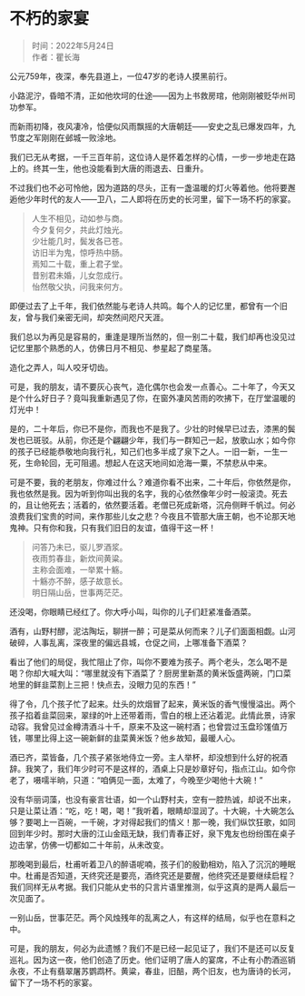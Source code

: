 
# 不朽的家宴

> 时间：2022年5月24日</br>
> 作者：瞿长海

公元759年，夜深，奉先县道上，一位47岁的老诗人摸黑前行。

小路泥泞，昏暗不清，正如他坎坷的仕途——因为上书救房琯，他刚刚被贬华州司功参军。

而新雨初降，夜风凄冷，恰便似风雨飘摇的大唐朝廷——安史之乱已爆发四年，九节度之军刚刚在邺城一败涂地。

我们已无从考据，一千三百年前，这位诗人是怀着怎样的心情，一步一步地走在路上的。终其一生，他也没能看到大唐的雨退去、日重升。

不过我们也不必可怜他，因为道路的尽头，正有一盏温暖的灯火等着他。他将要邂逅他少年时代的友人——卫八，二人即将在历史的长河里，留下一场不朽的家宴。

> 人生不相见，动如参与商。</br>
> 今夕复何夕，共此灯烛光。</br>
> 少壮能几时，鬓发各已苍。</br>
> 访旧半为鬼，惊呼热中肠。</br>
> 焉知二十载，重上君子堂。</br>
> 昔别君未婚，儿女忽成行。</br>
> 怡然敬父执，问我来何方。</br>

即便过去了上千年，我们依然能与老诗人共鸣。每个人的记忆里，都曾有一个旧友，曾与我们亲密无间，却突然间咫尺天涯。

我们总以为再见是容易的，重逢是理所当然的，但一别二十载，我们却再也没见过记忆里那个熟悉的人，仿佛日月不相见、参星起了商星落。

造化之弄人，叫人咬牙切齿。

可是，我的朋友，请不要灰心丧气，造化偶尔也会发一点善心。二十年了，今天又是个什么好日子？竟叫我重新遇见了你，在窗外凄风苦雨的吹拂下，在厅堂温暖的灯光中！

是的，二十年后，你已不是你，而我也不是我了。少壮的时候早已过去，漆黑的鬓发也已斑驳。从前，你还是个翩翩少年，我们与一群知己一起，放歌山水；如今你的孩子已经能恭敬地向我行礼，知己们也多半成了泉下之人。一旧一新，一生一死，生命轮回，无可阻遏。想起人在这天地间如沧海一粟，不禁悲从中来。

可是不要，我的老朋友，你难过什么？难道你看不出来，二十年后，你依然是你，我也依然是我。因为听到你叫出我的名字，我的心依然像年少时一般滚烫。死去的，且让他死去；活着的，依然要活着。老僧已死成新塔，沉舟侧畔千帆过。何必浪费我们宝贵的时间，来作那些儿女之悲？今夜且不管那大唐王朝，也不论那天地鬼神。只有你和我，只有我们旧日的友谊，值得干这一杯！

> 问答乃未已，驱儿罗酒浆。</br>
> 夜雨剪春韭，新炊间黄粱。</br>
> 主称会面难，一举累十觞。</br>
> 十觞亦不醉，感子故意长。</br>
> 明日隔山岳，世事两茫茫。</br>

还没喝，你眼睛已经红了。你大呼小叫，叫你的儿子们赶紧准备酒菜。

酒有，山野村醪，泥沽陶坛，聊拼一醉；可是菜从何而来？儿子们面面相觑。山河破碎，人事乱离，深夜里的偏远县城，仓促之间，上哪准备下酒菜？

看出了他们的局促，我忙阻止了你，叫你不要难为孩子。两个老头，怎么喝不是喝？你却大喊大叫：“哪里就没有下酒菜了？厨房里新蒸的黄米饭盛两碗，门口菜地里的鲜韭菜割上三把！快点去，没眼力见的东西！”

得了令，几个孩子忙了起来。灶头的炊烟冒了起来，黄米饭的香气慢慢溢出。两个孩子掐着韭菜回来，翠绿的叶上还带着雨，雪白的根上还沾着泥。此情此景，诗家动容。我曾见过金樽清酒斗十千，原来不及这一碗村酒；也曾尝过玉盘珍馐值万钱，哪里比得上这一碗新鲜的韭菜黄米饭？他乡故知，最暖人心。

酒已齐，菜皆备，几个孩子紧张地侍立一旁。主人举杯，却没想到什么好的祝酒辞。我笑了，我们年少时可不是这样的，酒桌上只是妙章好句，指点江山。如今你老了，嗫嚅半晌，只道：“咱俩见一面，太难了，今晚至少喝他十大碗！”

没有华丽词藻，也没有豪言壮语，如一个山野村夫，空有一腔热诚，却说不出来，只是让菜让酒：“吃，吃！喝，喝！”我听着，眼睛却湿润了。十大碗，十大碗怎么够？要喝上一百碗，一千碗，才对得起我们的情义！那一晚，我们纵饮狂歌，如同回到年少时。那时大唐的江山金瓯无缺，我们青春正好，泉下鬼友也纷纷围在桌子边击掌，仿佛一切都如二十年前，从未改变。

那晚喝到最后，杜甫听着卫八的醉语呢喃，孩子们的殷勤相劝，陷入了沉沉的睡眠中。杜甫是否知道，天终究还是要亮，酒终究还是要醒，他终究还是要继续启程？我们同样无从考据。我们只能从史书的只言片语里推测，似乎这真的是两人最后一次见面了。

一别山岳，世事茫茫。两个风烛残年的乱离之人，有这样的结局，似乎也在意料之中。

可是，我的朋友，何必为此遗憾？我们不是已经一起见证了，我们不是还可以反复巡礼。因为这一夜，他们创造了历史。他们证明了唐人的宴席，不止有小酌酒巡销永夜，不止有翡翠屠苏鹦鹉杯。黄粱，春韭，旧醅，两个旧友，也为唐诗的长河，留下了一场不朽的家宴。
